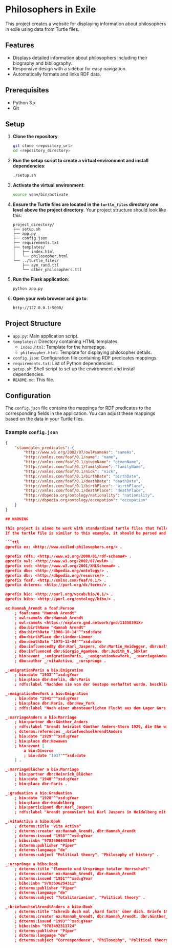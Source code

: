 # Philosophers in Exile

This project creates a website for displaying information about philosophers in exile using data from Turtle files.

## Features

- Displays detailed information about philosophers including their biography and bibliography.
- Responsive design with a sidebar for easy navigation.
- Automatically formats and links RDF data.

## Prerequisites

- Python 3.x
- Git

## Setup

1. **Clone the repository**:

    ```bash
    git clone <repository_url>
    cd <repository_directory>
    ```

2. **Run the setup script to create a virtual environment and install dependencies**:

    ```bash
    ./setup.sh
    ```

3. **Activate the virtual environment**:

    ```bash
    source venv/bin/activate
    ```

4. **Ensure the Turtle files are located in the `turtle_files` directory one level above the project directory**. Your project structure should look like this:

    ```plaintext
    project_directory/
    ├── setup.sh
    ├── app.py
    ├── config.json
    ├── requirements.txt
    ├── templates/
    │   ├── index.html
    │   └── philosopher.html
    └── ../turtle_files/
        ├── ayn_rand.ttl
        └── other_philosophers.ttl
    ```

5. **Run the Flask application**:

    ```bash
    python app.py
    ```

6. **Open your web browser and go to**:

    ```
    http://127.0.0.1:5000/
    ```

## Project Structure

- `app.py`: Main application script.
- `templates/`: Directory containing HTML templates.
  - `index.html`: Template for the homepage.
  - `philosopher.html`: Template for displaying philosopher details.
- `config.json`: Configuration file containing RDF predicates mappings.
- `requirements.txt`: List of Python dependencies.
- `setup.sh`: Shell script to set up the environment and install dependencies.
- `README.md`: This file.

## Configuration

The `config.json` file contains the mappings for RDF predicates to the corresponding fields in the application. You can adjust these mappings based on the data in your Turtle files.

### Example `config.json`

```json
{
    "stammdaten_predicates": {
        "http://www.w3.org/2002/07/owl#sameAs": "sameAs",
        "http://xmlns.com/foaf/0.1/name": "name",
        "http://xmlns.com/foaf/0.1/givenName": "givenName",
        "http://xmlns.com/foaf/0.1/familyName": "familyName",
        "http://xmlns.com/foaf/0.1/nick": "nick",
        "http://xmlns.com/foaf/0.1/birthDate": "birthDate",
        "http://xmlns.com/foaf/0.1/deathDate": "deathDate",
        "http://xmlns.com/foaf/0.1/birthPlace": "birthPlace",
        "http://xmlns.com/foaf/0.1/deathPlace": "deathPlace",
        "http://dbpedia.org/ontology/nationality": "nationality",
        "http://dbpedia.org/ontology/occupation": "occupation"
    }
}

## WARNING

This project is aimed to work with standardized turtle files that follow a certain guide.
If the turtle file is similar to this example, it should be parsed and displayed just fine:

```ttl
@prefix ex: <http://www.exiled-philosophers.org/> . 

@prefix rdfs: <http://www.w3.org/2000/01/rdf-schema#> .
@prefix owl: <http://www.w3.org/2002/07/owl#> .
@prefix xsd: <http://www.w3.org/2001/XMLSchema#> .
@prefix dbo: <http://dbpedia.org/ontology/> .
@prefix dbr: <http://dbpedia.org/resource/> . 
@prefix foaf: <http://xmlns.com/foaf/0.1/> .
@prefix dcterms: <http://purl.org/dc/terms/> .

@prefix bio: <http://purl.org/vocab/bio/0.1/> .
@prefix bibo: <http://purl.org/ontology/bibo/> .

ex:Hannah_Arendt a foaf:Person 
    ; foaf:name "Hannah Arendt"
    ; owl:sameAs dbr:Hannah_Arendt
    ; owl:sameAs <https://explore.gnd.network/gnd/11850391X>
    ; dbo:birthName "Hannah Arendt"
    ; dbo:birthDate "1906-10-14"^^xsd:date
    ; dbo:birthPlace dbr:Linden-Limmer
    ; dbo:deathDate "1975-12-04"^^xsd:date
    ; dbo:influencedBy dbr:Karl_Jaspers, dbr:Martin_Heidegger, dbr:Walter_Benjamin
    ; dbo:influenced dbr:Giorgio_Agamben, dbr:Judith_N._Shklar 
    ; bio:event _:emigrationParis, _:emigrationNewYork, _:marriageAnders, _:marriageBlücher, _:graduation
    ; dbo:author _:vitaActiva, _:ursprünge .

_:emigrationParis a bio:Emigration 
    ; bio:date "1933"^^xsd:gYear 
    ; bio:place dbr:Berlin, dbr:Paris
    ; rdfs:label "Nachdem sie von der Gestapo verhaftet wurde, beschließt Arendt Deutschland zu verlassen. Sie flieht über Karlsbad, Genua und Genf nach Paris." .

_:emigrationNewYork a bio:Emigration
    ; bio:date "1941"^^xsd:gYear 
    ; bio:place dbr:Paris, dbr:New_York 
    ; rdfs:label "Nach einer abenteuerlichen Flucht aus dem Lager Gurs gelingt Arendt zusammen mit ihrem zweiten Mann Heinrich Blücher die Flucht über Spanien und Portugal nach New York." .

_:marriageAnders a bio:Marriage 
    ; bio:partner dbr:Günther_Anders
    ; rdfs:label "Arendt heiratet Günther Anders-Stern 1929, die Ehe wird bereits 1937 geschieden. Anders hilft ihr und ihrem zweiten Ehemann bei der Flucht in die USA. Beide bleiben lebenslang in Kontakt, s. Briefwechsel."
    ; dcterms:references _:briefwechselArendtAnders
    ; bio:date "1929"^^xsd:gYear 
    ; bio:place dbr:Nowawes
    ; bio:event [
        a bio:Divorce 
        ; bio:date "1937"^^xsd:date
    ] .

_:marriageBlücher a bio:Marriage 
    ; bio:partner dbr:Heinrich_Blücher
    ; bio:date "1940"^^xsd:gYear 
    ; bio:place dbr:Paris .

_:graduation a bio:Graduation 
    ; bio:date "1928"^^xsd:gYear 
    ; bio:place dbr:Heidelberg 
    ; bio:participant dbr:Karl_Jaspers
    ; rdfs:label "Arendt promoviert bei Karl Jaspers in Heidelberg mit einer Arbeit mit dem Titel 'Der Liebesbegriff bei Augustin'." .

_:vitaActiva a bibo:Book
    ; dcterms:title "Vita Activa" 
    ; dcterms:creator ex:Hannah_Arendt, dbr:Hannah_Arendt 
    ; dcterms:issued "1958"^^xsd:gYear 
    ; bibo:isbn "9783406648364" 
    ; dcterms:publisher "Piper" 
    ; dcterms:language "de" 
    ; dcterms:subject "Political theory", "Philosophy of history" .

_:ursprünge a bibo:Book 
    ; dcterms:title "Elemente und Ursprünge totaler Herrschaft" 
    ; dcterms:creator ex:Hannah_Arendt, dbr:Hannah_Arendt 
    ; dcterms:issued "1951"^^xsd:gYear 
    ; bibo:isbn "9783596294311" 
    ; dcterms:publisher "Piper" 
    ; dcterms:language "de" 
    ; dcterms:subject "Totalitarianism", "Political theory" .

_:briefwechselArendtAnders a bibo:Book
    ; dcterms:title "Schreib doch mal ,hard facts' über dich. Briefe 1939-1975" 
    ; dcterms:creator ex:Hannah_Arendt, dbr:Hannah_Arendt, dbr:Günther_Anders 
    ; dcterms:issued "1993"^^xsd:gYear 
    ; bibo:isbn "9783492311724" 
    ; dcterms:publisher "Piper" 
    ; dcterms:language "de" 
    ; dcterms:subject "Correspondence", "Philosophy", "Political theory" .
```
